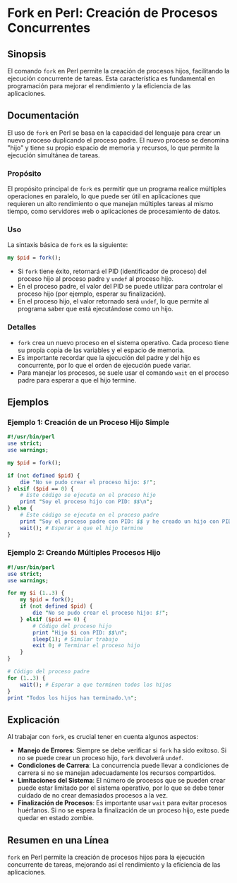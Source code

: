 <!--
Meta Description: # Fork en Perl: Creación de Procesos Concurrentes ## Sinopsis El comando `fork` en Perl permite la creación de procesos hijos, facilitando la ejecució...
Meta Keywords: proceso, hijo, fork, que, pid
-->

# Fork en Perl: Creación de Procesos Concurrentes

## Sinopsis
El comando `fork` en Perl permite la creación de procesos hijos, facilitando la ejecución concurrente de tareas. Esta característica es fundamental en programación para mejorar el rendimiento y la eficiencia de las aplicaciones.

## Documentación
El uso de `fork` en Perl se basa en la capacidad del lenguaje para crear un nuevo proceso duplicando el proceso padre. El nuevo proceso se denomina "hijo" y tiene su propio espacio de memoria y recursos, lo que permite la ejecución simultánea de tareas.

### Propósito
El propósito principal de `fork` es permitir que un programa realice múltiples operaciones en paralelo, lo que puede ser útil en aplicaciones que requieren un alto rendimiento o que manejan múltiples tareas al mismo tiempo, como servidores web o aplicaciones de procesamiento de datos.

### Uso
La sintaxis básica de `fork` es la siguiente:

```perl
my $pid = fork();
```

- Si `fork` tiene éxito, retornará el PID (identificador de proceso) del proceso hijo al proceso padre y `undef` al proceso hijo.
- En el proceso padre, el valor del PID se puede utilizar para controlar el proceso hijo (por ejemplo, esperar su finalización).
- En el proceso hijo, el valor retornado será `undef`, lo que permite al programa saber que está ejecutándose como un hijo.

### Detalles
- `fork` crea un nuevo proceso en el sistema operativo. Cada proceso tiene su propia copia de las variables y el espacio de memoria.
- Es importante recordar que la ejecución del padre y del hijo es concurrente, por lo que el orden de ejecución puede variar.
- Para manejar los procesos, se suele usar el comando `wait` en el proceso padre para esperar a que el hijo termine.

## Ejemplos
### Ejemplo 1: Creación de un Proceso Hijo Simple

```perl
#!/usr/bin/perl
use strict;
use warnings;

my $pid = fork();

if (not defined $pid) {
    die "No se pudo crear el proceso hijo: $!";
} elsif ($pid == 0) {
    # Este código se ejecuta en el proceso hijo
    print "Soy el proceso hijo con PID: $$\n";
} else {
    # Este código se ejecuta en el proceso padre
    print "Soy el proceso padre con PID: $$ y he creado un hijo con PID: $pid\n";
    wait(); # Esperar a que el hijo termine
}
```

### Ejemplo 2: Creando Múltiples Procesos Hijo

```perl
#!/usr/bin/perl
use strict;
use warnings;

for my $i (1..3) {
    my $pid = fork();
    if (not defined $pid) {
        die "No se pudo crear el proceso hijo: $!";
    } elsif ($pid == 0) {
        # Código del proceso hijo
        print "Hijo $i con PID: $$\n";
        sleep(1); # Simular trabajo
        exit 0; # Terminar el proceso hijo
    }
}

# Código del proceso padre
for (1..3) {
    wait(); # Esperar a que terminen todos los hijos
}
print "Todos los hijos han terminado.\n";
```

## Explicación
Al trabajar con `fork`, es crucial tener en cuenta algunos aspectos:

- **Manejo de Errores**: Siempre se debe verificar si `fork` ha sido exitoso. Si no se puede crear un proceso hijo, `fork` devolverá `undef`.
- **Condiciones de Carrera**: La concurrencia puede llevar a condiciones de carrera si no se manejan adecuadamente los recursos compartidos.
- **Limitaciones del Sistema**: El número de procesos que se pueden crear puede estar limitado por el sistema operativo, por lo que se debe tener cuidado de no crear demasiados procesos a la vez.
- **Finalización de Procesos**: Es importante usar `wait` para evitar procesos huérfanos. Si no se espera la finalización de un proceso hijo, este puede quedar en estado zombie.

## Resumen en una Línea
`fork` en Perl permite la creación de procesos hijos para la ejecución concurrente de tareas, mejorando así el rendimiento y la eficiencia de las aplicaciones.